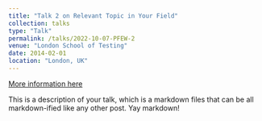 ```yaml
---
title: "Talk 2 on Relevant Topic in Your Field"
collection: talks
type: "Talk"
permalink: /talks/2022-10-07-PFEW-2
venue: "London School of Testing"
date: 2014-02-01
location: "London, UK"
---
```


[More information here](http://example2.com)

This is a description of your talk, which is a markdown files that can be all markdown-ified like any other post. Yay markdown!
